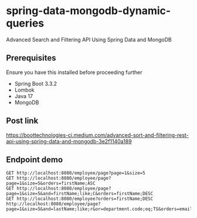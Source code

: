 # spring-data-mongodb-dynamic-queries

Advanced Search and Filtering API Using Spring Data and MongoDB

## Prerequisites
Ensure you have this installed before proceeding further

* Spring Boot 3.3.2
* Lombok
* Java 17
* MongoDB 

## Post link

https://boottechnologies-ci.medium.com/advanced-sort-and-filtering-rest-api-using-spring-data-and-mongodb-3e2f1140a189

## Endpoint demo
```
GET http://localhost:8080/employee/page?page=1&size=5
GET http://localhost:8080/employee/page?page=1&size=5&orders=firstName;ASC
GET http://localhost:8080/employee/page?page=1&size=5&and=firstName;like;C&orders=firstName;DESC
GET http://localhost:8080/employee?orders=firstName;DESC
http://localhost:8080/employee/page?page=1&size=5&and=lastName;like;r&or=department.code;eq;TS&orders=email;DESC

```
